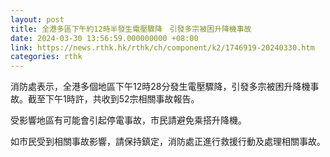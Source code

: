 ```yaml
---
layout: post
title: 全港多區下午約12時半發生電壓驟降　引發多宗被困升降機事故
date: 2024-03-30 13:56:59.000000000 +08:00
link: https://news.rthk.hk/rthk/ch/component/k2/1746919-20240330.htm
categories: rthk
---
```


消防處表示，​全港多個地區下午12時28分發生電壓驟降，引發多宗被困升降機事故。截至下午1時許，共收到52宗相關事故報告。

受影響地區有可能會引起停電事故，市民請避免乘搭升降機。

如市民受到相關事故影響，請保持鎮定，消防處正進行救援行動及處理相關事故。
